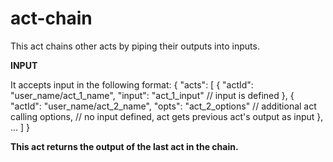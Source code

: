 # act-chain

This act chains other acts by piping their outputs into inputs.

**INPUT**

It accepts input in the following format:
{ "acts": [
    { 
        "actId": "user_name/act_1_name",
        "input": "act_1_input"  // input is defined
    },
    {
        "actId": "user_name/act_2_name",
        "opts": "act_2_options"  // additional act calling options,
        // no input defined, act gets previous act's output as input
    },
    ...
] }

__This act returns the output of the last act in the chain.__
